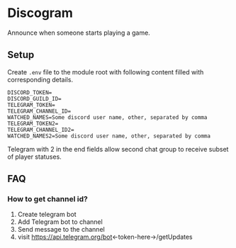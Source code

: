 # Discogram

Announce when someone starts playing a game.

## Setup

Create `.env` file to the module root with following content filled with corresponding details.

```
DISCORD_TOKEN=
DISCORD_GUILD_ID=
TELEGRAM_TOKEN=
TELEGRAM_CHANNEL_ID=
WATCHED_NAMES=Some discord user name, other, separated by comma
TELEGRAM_TOKEN2=
TELEGRAM_CHANNEL_ID2=
WATCHED_NAMES2=Some discord user name, other, separated by comma
```

Telegram with 2 in the end fields allow second chat group to receive subset of player statuses.

## FAQ

### How to get channel id?

1. Create telegram bot
2. Add Telegram bot to channel
3. Send message to the channel
4. visit https://api.telegram.org/bot<-token-here->/getUpdates
